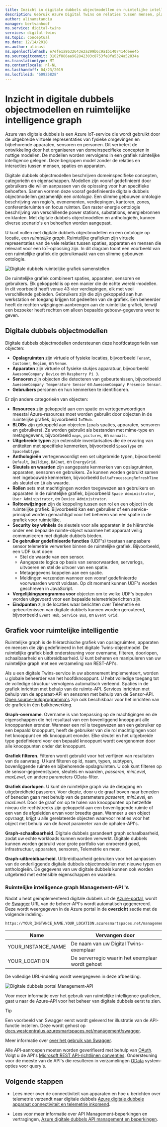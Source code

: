 ```yaml
---
title: Inzicht in digitale dubbels objectmodellen en ruimtelijke intelligence graph | Microsoft Docs
description: Gebruik Azure Digital Twins om relaties tussen mensen, plaatsen en apparaten te modelleren
author: alinamstanciu
manager: bertvanhoof
ms.service: digital-twins
services: digital-twins
ms.topic: conceptual
ms.date: 12/14/2018
ms.author: alinast
ms.openlocfilehash: e7efe1a8632643e2a299b6c9a1b1407414deee4b
ms.sourcegitcommit: 3102f886aa962842303c8753fe8fa5324a52834a
ms.translationtype: MT
ms.contentlocale: nl-NL
ms.lasthandoff: 04/23/2019
ms.locfileid: "60925828"
---
```

# <a name="understand-digital-twins-object-models-and-spatial-intelligence-graph"></a>Inzicht in digitale dubbels objectmodellen en ruimtelijke intelligence graph

Azure van digitale dubbels is een Azure IoT-service die wordt gebruikt door de uitgebreide virtuele representaties van fysieke omgevingen en bijbehorende apparaten, sensoren en personen. Dit verbetert de ontwikkeling door het organiseren van domeinspecifieke concepten in nuttige modellen. De modellen worden vervolgens in een grafiek ruimtelijke intelligence gelegen. Deze begrippen model zonder de relaties en interacties tussen mensen, spaties en apparaten.

Digitale dubbels objectmodellen beschrijven domeinspecifieke concepten, categorieën en eigenschappen. Modellen zijn vooraf gedefinieerd door gebruikers die willen aanpassen van de oplossing voor hun specifieke behoeften. Samen vormen deze vooraf gedefinieerde digitale dubbels objectmodellen gezamenlijk een _ontologie_. Een slimme gebouwen ontologie beschrijving van regio's, evenementen, verdiepingen, kantoren, zones, conferentieruimten en focus ruimten. Een raster energie ontologie beschrijving van verschillende power stations, substations, energiebronnen en klanten. Met digitale dubbels objectmodellen en anthologieën, kunnen diverse scenario's en behoeften worden aangepast.

U kunt vullen met digitale dubbels objectmodellen en een ontologie op locatie, een _ruimtelijke graph_. Ruimtelijke grafieken zijn virtuele representaties van de vele relaties tussen spaties, apparaten en mensen die relevant voor een IoT-oplossing zijn. In dit diagram toont een voorbeeld van een ruimtelijke grafiek die gebruikmaakt van een slimme gebouwen ontologie.

![Digitale dubbels ruimtelijke grafiek samenstellen][1]

<a id="model"></a>

De ruimtelijke grafiek combineert spaties, apparaten, sensoren en gebruikers. Elk gekoppeld is op een manier die de echte wereld-modellen. In dit voorbeeld heeft venue 43 vier verdiepingen, elk met veel verschillende gebieden. Gebruikers zijn die zijn gekoppeld aan hun werkstation en toegang krijgen tot gedeelten van de grafiek. Een beheerder heeft de rechten wijzigingen aanbrengen aan de ruimtelijke grafiek, terwijl een bezoeker heeft rechten om alleen bepaalde gebouw-gegevens weer te geven.

## <a name="digital-twins-object-models"></a>Digitale dubbels objectmodellen

Digitale dubbels objectmodellen ondersteunen deze hoofdcategorieën van objecten:

- **Opslagruimten** zijn virtuele of fysieke locaties, bijvoorbeeld `Tenant`, `Customer`, `Region`, en `Venue`.
- **Apparaten** zijn virtuele of fysieke stukjes apparatuur, bijvoorbeeld `AwesomeCompany Device` en `Raspberry Pi 3`.
- **Sensoren** zijn objecten die detecteren van gebeurtenissen, bijvoorbeeld `AwesomeCompany Temperature Sensor` en `AwesomeCompany Presence Sensor`.
- **Gebruikers** personen en hun kenmerken te identificeren.

Er zijn andere categorieën van objecten:

- **Resources** zijn gekoppeld aan een spatie en vertegenwoordigen meestal Azure-resources moet worden gebruikt door objecten in de ruimtelijke grafiek, bijvoorbeeld `IoTHub`.
- **BLOBs** zijn gekoppeld aan objecten (zoals spaties, apparaten, sensoren en gebruikers). Ze worden gebruikt als bestanden met mime-type en metagegevens, bijvoorbeeld `maps`, `pictures`, en `manuals`.
- **Uitgebreide typen** zijn extensible inventarisaties die de ervaring van entiteiten met specifieke kenmerken, bijvoorbeeld `SpaceType` en `SpaceSubtype`.
- **Anthologieën** vertegenwoordigt een set uitgebreide typen, bijvoorbeeld `Default`, `Building`, `BACnet`, en `EnergyGrid`.
- **Sleutels en waarden** zijn aangepaste kenmerken van opslagruimten, apparaten, sensoren en gebruikers. Ze kunnen worden gebruikt samen met ingebouwde kenmerken, bijvoorbeeld `DeltaProcessingRefreshTime` als sleutel en `10` als waarde.
- **Rollen** sets met machtigingen worden toegewezen aan gebruikers en apparaten in de ruimtelijke grafiek, bijvoorbeeld `Space Administrator`, `User Administrator`, en `Device Administrator`.
- **Roltoewijzingen** zijn de koppeling tussen een rol en een object in de ruimtelijke grafiek. Bijvoorbeeld kan een gebruiker of een service-principal worden gemachtigd voor het beheren van een spatie in de grafiek voor ruimtelijke.
- **Security key winkels** de sleutels voor alle apparaten in de hiërarchie onder een bepaalde ruimte-object waarmee het apparaat veilig communiceren met digitale dubbels bieden.
- **De gebruiker gedefinieerde functies** (UDF's) toestaan aanpasbare sensor telemetrie verwerken binnen de ruimtelijke grafiek. Bijvoorbeeld, een UDF kunt doen:
  - Stel de waarde van een sensor.
  - Aangepaste logica op basis van sensorwaarden, serverlogs, uitvoeren en stel de uitvoer van een spatie.
  - Metagegevens koppelen aan een spatie.
  - Meldingen verzenden wanneer een vooraf gedefinieerde voorwaarden wordt voldaan. Op dit moment kunnen UDF's worden geschreven in JavaScript.
- **Vergelijkingsprogramma voor** objecten om te welke UDF's bepalen worden uitgevoerd voor een bepaalde telemetrieberichten zijn.
- **Eindpunten** zijn de locaties waar berichten over Telemetrie en gebeurtenissen van digitale dubbels kunnen worden gerouteerd, bijvoorbeeld `Event Hub`, `Service Bus`, en `Event Grid`.

<a id="graph"></a>

## <a name="spatial-intelligence-graph"></a>Grafiek voor ruimtelijke intelligentie

Ruimtelijke graph is de hiërarchische grafiek van opslagruimten, apparaten en mensen die zijn gedefinieerd in het digitale Twins-objectmodel. De ruimtelijke grafiek biedt ondersteuning voor overname, filteren, doorlopen, schaalbaarheid en uitbreidbaarheid. U kunt beheren en manipuleren van uw ruimtelijke graph met een verzameling van REST-API's.

Als u een digitale Twins-service in uw abonnement implementeert, worden u globale beheerder van het hoofdknooppunt. U hebt volledige toegang tot de volledige structuur vervolgens automatisch verleend. Spaties in de grafiek inrichten met behulp van de ruimte-API. Services inrichten met behulp van de apparaat-API en sensoren met behulp van de Sensor-API. [Open source-hulpprogramma's](https://github.com/Azure-Samples/digital-twins-samples-csharp) zijn ook beschikbaar voor het inrichten van de grafiek in één bulkbewerking.

**Graph-overname**. Overname is van toepassing op de machtigingen en de eigenschappen die het resultaat van een bovenliggend knooppunt alle knooppunten eronder. Wanneer een rol is toegewezen aan een gebruiker op een bepaald knooppunt, heeft de gebruiker van die rol machtigingen voor het knooppunt en elk knooppunt eronder. Elke sleutel en het uitgebreide type gedefinieerd voor een bepaald knooppunt wordt overgenomen door alle knooppunten onder dat knooppunt.

**Grafiek filteren**. Filteren wordt gebruikt voor het verfijnen van resultaten van de aanvraag. U kunt filteren op id, naam, typen, subtypen, bovenliggende ruimte en bijbehorende opslagruimten. U ook kunt filteren op de sensor-gegevenstypen, sleutels en waarden, *passeren*, *minLevel*, *maxLevel*, en andere parameters OData-filter.

**Grafiek doorlopen**. U kunt de ruimtelijke graph via de diepgang en uitgebreidheid passeren. Voor diepte, door u de graaf boven naar beneden of beneden gaan met behulp van de parameters *passeren*, *minLevel*, en *maxLevel*. Door de graaf om op te halen van knooppunten op hetzelfde niveau die rechtstreeks zijn gekoppeld aan een bovenliggende ruimte of een van de afgeleiden ervan voor breedte gaan. Wanneer u een object opvraagt, krijgt u alle gerelateerde objecten waarvoor relaties voor het object met behulp van de *bevat* parameter van de ophalen-API's.

**Graph-schaalbaarheid**. Digitale dubbels garandeert graph schaalbaarheid, zodat uw echte workloads kunnen worden verwerkt. Digitale dubbels kunnen worden gebruikt voor grote portfolio van onroerend goed, infrastructuur, apparaten, sensoren, Telemetrie en meer.

**Graph-uitbreidbaarheid**. Uitbreidbaarheid gebruiken voor het aanpassen van de onderliggende digitale dubbels objectmodellen met nieuwe typen en anthologieën. De gegevens van uw digitale dubbels kunnen ook worden uitgebreid met extensible eigenschappen en waarden.

### <a name="spatial-intelligence-graph-management-apis"></a>Ruimtelijke intelligence graph Management-API 's

Nadat u hebt geïmplementeerd digitale dubbels uit de [Azure-portal](https://portal.azure.com), wordt de [Swagger](https://swagger.io/tools/swagger-ui/) URL van de beheer-API's wordt automatisch gegenereerd. Deze wordt weergegeven in de Azure portal in de **overzicht** sectie met de volgende indeling.

```plaintext
https://YOUR_INSTANCE_NAME.YOUR_LOCATION.azuresmartspaces.net/management/swagger
```

| Name | Vervangen door |
| --- | --- |
| YOUR_INSTANCE_NAME | De naam van uw Digital Twins-exemplaar |
| YOUR_LOCATION | De serverregio waarin het exemplaar wordt gehost |

 De volledige URL-indeling wordt weergegeven in deze afbeelding.

![Digitale dubbels portal Management-API][2]

Voor meer informatie over het gebruik van ruimtelijke intelligence grafieken, gaat u naar de Azure-API voor het beheer van digitale dubbels eerst te zien.

> [!TIP]
> Een voorbeeld van Swagger eerst wordt geleverd ter illustratie van de API-functie instellen.
> Deze wordt gehost op [docs.westcentralus.azuresmartspaces.net/management/swagger](https://docs.westcentralus.azuresmartspaces.net/management/swagger).

Meer informatie over [over het gebruik van Swagger](how-to-use-swagger.md).

Alle API-aanroepen moeten worden geverifieerd met behulp van [OAuth](https://docs.microsoft.com/azure/active-directory/develop/v1-protocols-oauth-code). Volgt u de API's [Microsoft REST API-richtlijnen conventies](https://github.com/Microsoft/api-guidelines/blob/master/Guidelines.md). Ondersteuning voor de meeste van de API's die resulteren in verzamelingen [OData](https://www.odata.org/getting-started/basic-tutorial/#queryData) system-opties voor query's.

## <a name="next-steps"></a>Volgende stappen

- Lees meer over de connectiviteit van apparaten en hoe u berichten over telemetrie verzendt naar digitale dubbels [Azure digitale dubbele apparaat connectiviteit en telemetrie inkomend](concepts-device-ingress.md).

- Lees voor meer informatie over API Management-beperkingen en vertragingen, [Azure digitale dubbels API management en beperkingen](concepts-service-limits.md).

<!-- Images -->
[1]: media/concepts/digital-twins-spatial-graph-building.png
[2]: media/concepts/digital-twins-spatial-graph-management-api-url.png
